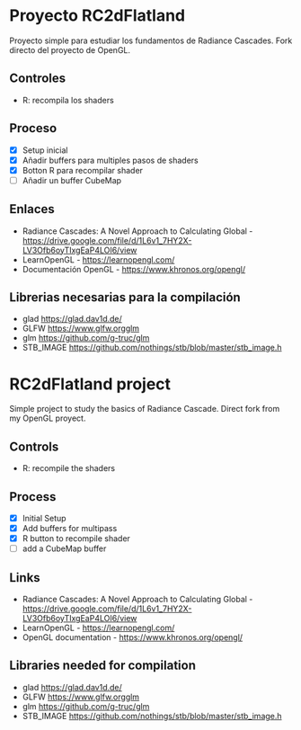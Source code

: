 # Proyecto RC2dFlatland

Proyecto simple para estudiar los fundamentos de Radiance Cascades. Fork directo del proyecto de OpenGL.

## Controles

- R: recompila los shaders

## Proceso

- [x] Setup inicial
- [x] Añadir buffers para multiples pasos de shaders
- [x] Botton R para recompilar shader
- [ ] Añadir un buffer CubeMap

## Enlaces

- Radiance Cascades: A Novel Approach to Calculating Global - <https://drive.google.com/file/d/1L6v1_7HY2X-LV3Ofb6oyTIxgEaP4LOI6/view>
- LearnOpenGL - <https://learnopengl.com/>
- Documentación OpenGL - <https://www.khronos.org/opengl/>

## Librerias necesarias para la compilación

- glad <https://glad.dav1d.de/>
- GLFW <https://www.glfw.orgglm>
- glm <https://github.com/g-truc/glm>
- STB_IMAGE <https://github.com/nothings/stb/blob/master/stb_image.h>

# RC2dFlatland project

Simple project to study the basics of Radiance Cascade. Direct fork from my OpenGL proyect.

## Controls

- R: recompile the shaders

## Process

- [x] Initial Setup
- [x] Add buffers for multipass
- [x] R button to recompile shader
- [ ] add a CubeMap buffer

## Links

- Radiance Cascades: A Novel Approach to Calculating Global - <https://drive.google.com/file/d/1L6v1_7HY2X-LV3Ofb6oyTIxgEaP4LOI6/view>
- LearnOpenGL - <https://learnopengl.com/>
- OpenGL documentation - <https://www.khronos.org/opengl/>

## Libraries needed for compilation

- glad <https://glad.dav1d.de/>
- GLFW <https://www.glfw.orgglm>
- glm <https://github.com/g-truc/glm>
- STB_IMAGE <https://github.com/nothings/stb/blob/master/stb_image.h>
